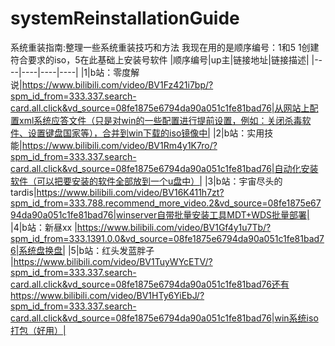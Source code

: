 # systemReinstallationGuide
系统重装指南:整理一些系统重装技巧和方法
我现在用的是顺序编号：1和5
1创建符合要求的iso，5在此基础上安装号软件
|顺序编号|up主|链接地址|链接描述|
|----|----|----|----|
|1|b站：零度解说|https://www.bilibili.com/video/BV1Fz421i7bp/?spm_id_from=333.337.search-card.all.click&vd_source=08fe1875e6794da90a051c1fe81bad76|从网站上配置xml系统应答文件（只是对win的一些配置进行提前设置，例如：关闭杀毒软件、设置键盘国家等），合并到win下载的iso镜像中|
|2|b站：实用技能|https://www.bilibili.com/video/BV1Rm4y1K7ro/?spm_id_from=333.337.search-card.all.click&vd_source=08fe1875e6794da90a051c1fe81bad76|自动化安装软件（可以把要安装的软件全部放到一个u盘中）|
|3|b站：宇宙尽头的tardis|https://www.bilibili.com/video/BV16K411h7zt?spm_id_from=333.788.recommend_more_video.2&vd_source=08fe1875e6794da90a051c1fe81bad76|winserver自带批量安装工具MDT+WDS批量部署|
|4|b站：新昼xx |https://www.bilibili.com/video/BV1Gf4y1u7Tb/?spm_id_from=333.1391.0.0&vd_source=08fe1875e6794da90a051c1fe81bad76|系统盘换盘|
|5|b站：红头发蓝胖子 |https://www.bilibili.com/video/BV1TuyWYcETV/?spm_id_from=333.337.search-card.all.click&vd_source=08fe1875e6794da90a051c1fe81bad76还有https://www.bilibili.com/video/BV1HTy6YiEbJ/?spm_id_from=333.337.search-card.all.click&vd_source=08fe1875e6794da90a051c1fe81bad76|win系统iso打包（好用）|
